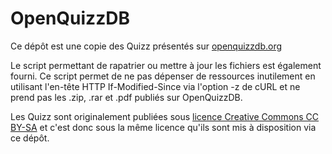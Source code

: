 # OpenQuizzDB 

Ce dépôt est une copie des Quizz présentés sur [openquizzdb.org](https://www.openquizzdb.org/)

Le script permettant de rapatrier ou mettre à jour les fichiers est également fourni. Ce script permet de ne pas dépenser de ressources inutilement en utilisant l'en-tête HTTP If-Modified-Since via l'option -z de cURL et ne prend pas les .zip, .rar et .pdf publiés sur OpenQuizzDB.

Les Quizz sont originalement publiées sous [licence Creative Commons CC BY-SA](https://www.openquizzdb.org/licence.php) et c'est donc sous la même licence qu'ils sont mis à disposition via ce dépôt.
